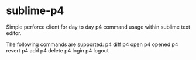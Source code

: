 sublime-p4
==========

Simple perforce client for day to day p4 command usage within sublime text editor.

The following commands are supported:
p4 diff
p4 open
p4 opened
p4 revert
p4 add
p4 delete
p4 login
p4 logout


